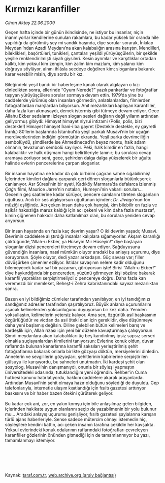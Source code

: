 # Kırmızı karanfiller

*Cihan Aktaş 22.06.2009*

<div class="taraf_structure_2col_1zq">
<div class="margen_n">



 <p>Geçen hafta içinde bir günün ikindisinde, ne istiyor bu insanlar, niçin inanmıyorlar kendilerine sunulan rakamlara, bu kadar yüksek bir oranda hile yapıldığı da görülmüş şey mi sandık başında, diye sorular sorarak, İnkılap Meydanı’ndan Azadi Meydanı’na akan kalabalığın arasına karıştın. Mendilleri, bileklikleri, başörtüleri, tunikleri, çantaları yeşildi yürüyüşçülerin, bir şekilde yeşille renklendirilmişti siyah giysileri. Kesin ayrımlar ve karşıtlıklar ortadan kalktı, kim yoksul kim zengin, kim zalim kim mazlum, kim yalancı kim doğruyu söylüyor, alnını ihlâsla secdeye değdiren kim; sloganlara bakarak karar verebilir misin, diye sordu bir kız. <br/><br/>Bileğindeki yeşil bandı bir haberleşme kanalı olarak algılayan o kızı dinledikten sonra, ellerinde “Oyum Nerede?” yazılı pankartlar ve fotoğraflar taşıyan yürüyüşçülere sorular sormaya devam ettin. 1979’da yine bu caddelerde yürümüş olan insanları görmedin, anlatılanlardan, filmlerden fotoğraflardan marşlardan biliyorsun. Anıt mezarlıkları kaplayan karanfiller, daha fazla kan akmasaydı, demek istermiş gibi tütmeye devam ediyor. Gece Allahu Ekber sedalarını izleyen slogan sesleri dağların değil yılların ardından geliyormuş gibiydi: Himayet himayet niyrui intizami (Polis, polis, bizi destekle!) Himayet himayet İrani-i ba gayret (Destekle destekle, ey gayretli İranlı.) 80’lerin başlarında İstanbul’da yeşil parkalı Musavi’nin bir uçağın merdivenlerinden indiğini görmüştün ekranda. Yeşil parka devrimciliğin sembolüydü, şimdilerde ise Ahmedinecad’ın beyaz montu, halk adamı olmanın, tevazunun sembolü sayılıyor. Peki, halk kimdir en fazla, hangi kalabalıktır ve halk düşmanı hangi belirtileriyle tanınır; bu sorulara cevap aramaya zorluyor seni, gece, şehirden dalga dalga yükselerek bir uğultu halinde evlerin pencerelerine çarpan sloganlar. <br/><br/>Bir insanın hayatına ne kadar da çok birbirini çağıran sahne sığabilirmiş! İçlerinden kimileri dağlara çarparak geri dönen sloganlarla bütünleşerek canlanıyor. Asr Sûresi’nin bir ayeti, Kadıköy Marmara’da defalarca izlenmiş <i>Çağrı</i> filmi, Maurice Jarre’nin notaları, Humeyni’nin vakarlı soruları... Gecenin geç saatlerine kadar sürüyor, pencere camlarını titreten sloganların uğultusu. Acılı bir ses algılıyorsun uğultunun içinden; <i>Dr. Jivago</i>’nun fon müziği eşliğinde. Acı çeken insan daha çok hangisi, kim bilebilir en fazla ve aşikâr haksızlığa maruz kaldığı için acı çekeni ve kim daha fazla mustazaf, kimin çiğnenen hakkıdır daha katlanılmaz olan, bu sorulara yeniden cevap arıyorsun. <br/><br/>Bir insan hayatında en fazla kaç devrim yaşar? O iki devrim yaşadı; Musavi. Devrimin caddelere alıştırdığı insanlar kalıplara sığamıyorlar. Akşam karanlığı çöktüğünde,“Allah-u Ekber, ya Hüseyin Mir Hüseyin!” diye başlayan sloganlar dizisi pencereleri titretmeye devam ediyor. Sağduyusuna güvendiğin insanlara, nasıl mümkün oluyor aradaki bu anlayış uçurumu, diye soruyorsun. Şöyle oluyor, dedi yazar arkadaşın. Güç savaşı var; filler dövüşürken çimenler eziliyor. İktidar savaşının nelere kadir olduğunu bilemeyecek kadar saf bir yazarsın, görüyorsun işte! Birisi “Allah-u Ekber!” diye haykırdığında bir pencereden, yüzünü görmeyen kişi sözüne bakarak karanfil yaprakları serpiştirmeliydi o pencereye doğru. Daha fazla kan veremezdi bir memleket, Beheşt-i Zehra kabristanındaki sayısız mezarlıktan sonra. <br/><br/>Bazen en iyi bildiğimiz cümleler tarafından yanıltılıyor, en iyi tanıdığımızı sandığımız adresler tarafından şaşırtılıyoruz. Büyük anlama uçurumlarını aşacak kelimelerden yoksunluğunu duyuyorsun bir kez daha. Yeniden yoksullaştın, kelimelerin yetersiz kalıyor. Ama sen, özgürlük asıl başkasının özgürlüğüdür ve vicdan da asıl öteki olan için gereklidir, diye düşünmeye daha yeni başlamış değilsin. Diline gelebilen bütün kelimeleri barış ve kardeşlik için, Allah rızası için yeni bir düzene kavuşturmaya çalışıyorsun. Şimdi meydanlara akan kalabalıkları üç beş kandırılmış ipsiz sapsız serseri olmakla suçlayanlardan kimilerini tanıyorsun: Evlerine konuk oldun, duvar raflarında bulunan kenarlarına karanfil saksıları yerleştirilmiş şehit fotoğraflarına bakarak onlarla birlikte gözyaşı döktün, mersiyelerini dinledin. Annelerin ve sevgililerin gözyaşları, şehitlerinin kabirlerine serpiştirilen gülsuyu ile karışıyordu, bu sahneleri unutmadın. İki kardeşi şehit olan sosyolog, Musavi’nin danışmanıydı, onunla bir söyleşi yapmıştın üniversitedeki odasında; tutuklandığını yeni öğrendin. Rehber’in Cuma hutbesi kanunu hatırlatıyordu, hakkını caddelere akarak arayanlarda. Ardından Musavi’nin şehit olmaya hazır olduğunu söylediği de duyuldu. Cep telefonlarıyla, internetle ulaşım kısıtlandığı için fısıltı gazetesi arttırıyor baskısını ve bir haber bazen ötekini çürüterek geliyor. <br/><br/>Bu kadar çok ani, zor, en yakın komşu için bile anlaşılmaz gelen bilgiden, içlerinden hakikate uygun olanlarını seçip de yazabilmenin bir yolu bulunur mu... Aradaki anlayış uçurumu genişliyor, fısıltı gazetesi şayialarına karışan türlü ajans haberleriyle. Sense sadece mütercim olmayı istemedin hiç, söyleşilere kendini kattın, acı çeken insanın tarafına çekildin her kavşakta. Yoksul evlerindeki konuk odalarının raflarındaki fotoğrafları çevreleyen karanfiller gözlerinin önünden gitmediği için de tamamlanmıyor bu yazı, tamamlanmayı istemiyor. </p>
<br/>
<br/>
<br/>



<br/>


<div id="taraf_not">
</div>

</div>


</div>

Kaynak: [taraf.com.tr](http://www.taraf.com.tr:80/makale/6170.htm), [web.archive.org (arşiv bağlantısı)](http://web.archive.org/web/20090917084804/http://www.taraf.com.tr:80/makale/6170.htm)
